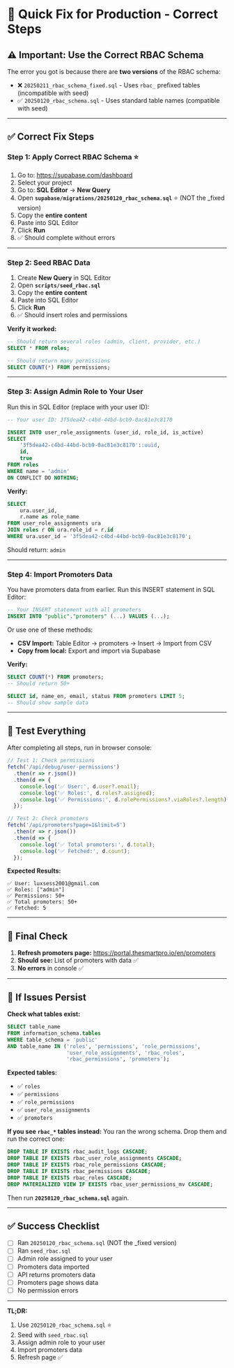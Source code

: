 # 🚀 Quick Fix for Production - Correct Steps

## ⚠️ Important: Use the Correct RBAC Schema

The error you got is because there are **two versions** of the RBAC schema:
- ❌ `20250211_rbac_schema_fixed.sql` - Uses `rbac_` prefixed tables (incompatible with seed)
- ✅ `20250120_rbac_schema.sql` - Uses standard table names (compatible with seed)

---

## ✅ Correct Fix Steps

### **Step 1: Apply Correct RBAC Schema** ⭐

1. Go to: https://supabase.com/dashboard
2. Select your project
3. Go to: **SQL Editor** → **New Query**
4. Open **`supabase/migrations/20250120_rbac_schema.sql`** ⭐ (NOT the _fixed version)
5. Copy the **entire content**
6. Paste into SQL Editor
7. Click **Run**
8. ✅ Should complete without errors

---

### **Step 2: Seed RBAC Data**

1. Create **New Query** in SQL Editor
2. Open **`scripts/seed_rbac.sql`**
3. Copy the **entire content**
4. Paste into SQL Editor
5. Click **Run**
6. ✅ Should insert roles and permissions

**Verify it worked:**
```sql
-- Should return several roles (admin, client, provider, etc.)
SELECT * FROM roles;

-- Should return many permissions
SELECT COUNT(*) FROM permissions;
```

---

### **Step 3: Assign Admin Role to Your User**

Run this in SQL Editor (replace with your user ID):

```sql
-- Your user ID: 3f5dea42-c4bd-44bd-bcb9-0ac81e3c8170

INSERT INTO user_role_assignments (user_id, role_id, is_active)
SELECT 
    '3f5dea42-c4bd-44bd-bcb9-0ac81e3c8170'::uuid,
    id,
    true
FROM roles 
WHERE name = 'admin'
ON CONFLICT DO NOTHING;
```

**Verify:**
```sql
SELECT 
    ura.user_id,
    r.name as role_name
FROM user_role_assignments ura
JOIN roles r ON ura.role_id = r.id
WHERE ura.user_id = '3f5dea42-c4bd-44bd-bcb9-0ac81e3c8170';
```

Should return: `admin`

---

### **Step 4: Import Promoters Data**

You have promoters data from earlier. Run this INSERT statement in SQL Editor:

```sql
-- Your INSERT statement with all promoters
INSERT INTO "public"."promoters" (...) VALUES (...);
```

Or use one of these methods:
- **CSV Import:** Table Editor → promoters → Insert → Import from CSV
- **Copy from local:** Export and import via Supabase

**Verify:**
```sql
SELECT COUNT(*) FROM promoters;
-- Should return 50+

SELECT id, name_en, email, status FROM promoters LIMIT 5;
-- Should show sample data
```

---

## 🧪 Test Everything

After completing all steps, run in browser console:

```javascript
// Test 1: Check permissions
fetch('/api/debug/user-permissions')
  .then(r => r.json())
  .then(d => {
    console.log('✅ User:', d.user?.email);
    console.log('✅ Roles:', d.roles?.assigned);
    console.log('✅ Permissions:', d.rolePermissions?.viaRoles?.length);
  });

// Test 2: Check promoters
fetch('/api/promoters?page=1&limit=5')
  .then(r => r.json())
  .then(d => {
    console.log('✅ Total promoters:', d.total);
    console.log('✅ Fetched:', d.count);
  });
```

**Expected Results:**
```
✅ User: luxsess2001@gmail.com
✅ Roles: ["admin"]
✅ Permissions: 50+
✅ Total promoters: 50+
✅ Fetched: 5
```

---

## 🎯 Final Check

1. **Refresh promoters page:** https://portal.thesmartpro.io/en/promoters
2. **Should see:** List of promoters with data ✅
3. **No errors** in console ✅

---

## 🚨 If Issues Persist

**Check what tables exist:**
```sql
SELECT table_name 
FROM information_schema.tables 
WHERE table_schema = 'public' 
AND table_name IN ('roles', 'permissions', 'role_permissions', 
                   'user_role_assignments', 'rbac_roles', 
                   'rbac_permissions', 'promoters');
```

**Expected tables:**
- ✅ `roles`
- ✅ `permissions`
- ✅ `role_permissions`
- ✅ `user_role_assignments`
- ✅ `promoters`

**If you see `rbac_*` tables instead:**
You ran the wrong schema. Drop them and run the correct one:
```sql
DROP TABLE IF EXISTS rbac_audit_logs CASCADE;
DROP TABLE IF EXISTS rbac_user_role_assignments CASCADE;
DROP TABLE IF EXISTS rbac_role_permissions CASCADE;
DROP TABLE IF EXISTS rbac_permissions CASCADE;
DROP TABLE IF EXISTS rbac_roles CASCADE;
DROP MATERIALIZED VIEW IF EXISTS rbac_user_permissions_mv CASCADE;
```

Then run **`20250120_rbac_schema.sql`** again.

---

## ✅ Success Checklist

- [ ] Ran `20250120_rbac_schema.sql` (NOT the _fixed version)
- [ ] Ran `seed_rbac.sql`
- [ ] Admin role assigned to your user
- [ ] Promoters data imported
- [ ] API returns promoters data
- [ ] Promoters page shows data
- [ ] No permission errors

---

**TL;DR:**
1. Use `20250120_rbac_schema.sql` ⭐
2. Seed with `seed_rbac.sql`
3. Assign admin role to your user
4. Import promoters data
5. Refresh page ✅

